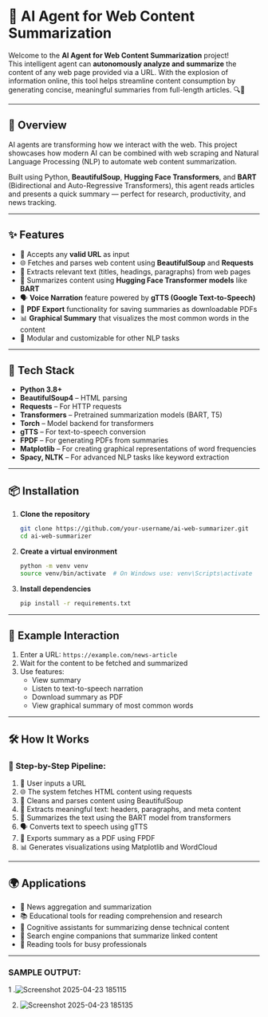 
# 🚀 AI Agent for Web Content Summarization

Welcome to the **AI Agent for Web Content Summarization** project!  
This intelligent agent can **autonomously analyze and summarize** the content of any web page provided via a URL. With the explosion of information online, this tool helps streamline content consumption by generating concise, meaningful summaries from full-length articles. 🔍🤖

---

## 🧠 Overview

AI agents are transforming how we interact with the web. This project showcases how modern AI can be combined with web scraping and Natural Language Processing (NLP) to automate web content summarization.

Built using Python, **BeautifulSoup**, **Hugging Face Transformers**, and **BART** (Bidirectional and Auto-Regressive Transformers), this agent reads articles and presents a quick summary — perfect for research, productivity, and news tracking.

---

## ✨ Features

- 🔗 Accepts any **valid URL** as input
- 🌐 Fetches and parses web content using **BeautifulSoup** and **Requests**
- 📄 Extracts relevant text (titles, headings, paragraphs) from web pages
- 🤖 Summarizes content using **Hugging Face Transformer models** like **BART**
- 🗣️ **Voice Narration** feature powered by **gTTS (Google Text-to-Speech)**
- 📄 **PDF Export** functionality for saving summaries as downloadable PDFs
- 📊 **Graphical Summary** that visualizes the most common words in the content
- 🧩 Modular and customizable for other NLP tasks

---

## 🧰 Tech Stack

- **Python 3.8+**
- **BeautifulSoup4** – HTML parsing
- **Requests** – For HTTP requests
- **Transformers** – Pretrained summarization models (BART, T5)
- **Torch** – Model backend for transformers
- **gTTS** – For text-to-speech conversion
- **FPDF** – For generating PDFs from summaries
- **Matplotlib** – For creating graphical representations of word frequencies
- **Spacy, NLTK** – For advanced NLP tasks like keyword extraction

---

## 📦 Installation

1. **Clone the repository**
   ```bash
   git clone https://github.com/your-username/ai-web-summarizer.git
   cd ai-web-summarizer
2. **Create a virtual environment**
   ```bash
   python -m venv venv
   source venv/bin/activate  # On Windows use: venv\Scripts\activate
3. **Install dependencies**
   ```bash
   pip install -r requirements.txt
---

## 🚀 Example Interaction

1. Enter a URL: `https://example.com/news-article`  
2. Wait for the content to be fetched and summarized  
3. Use features:  
   - View summary  
   - Listen to text-to-speech narration  
   - Download summary as PDF  
   - View graphical summary of most common words
---

## 🛠️ How It Works

### 🧾 Step-by-Step Pipeline:
1. 🔗 User inputs a URL  
2. 🌐 The system fetches HTML content using requests  
3. 🧹 Cleans and parses content using BeautifulSoup  
4. 📄 Extracts meaningful text: headers, paragraphs, and meta content  
5. 🤖 Summarizes the text using the BART model from transformers  
6. 🗣️ Converts text to speech using gTTS  
7. 📄 Exports summary as a PDF using FPDF  
8. 📊 Generates visualizations using Matplotlib and WordCloud  
---
## 🌍 Applications

- 📰 News aggregation and summarization  
- 📚 Educational tools for reading comprehension and research  
- 🧠 Cognitive assistants for summarizing dense technical content  
- 🔎 Search engine companions that summarize linked content  
- 📖 Reading tools for busy professionals  
 
---

### **SAMPLE OUTPUT**:


1 .![Screenshot 2025-04-23 185115](https://github.com/user-attachments/assets/94aca42b-39fa-45fb-a412-c6bacaa650a6)

2. ![Screenshot 2025-04-23 185135](https://github.com/user-attachments/assets/8ccbedbf-2e79-4dd4-929f-40b18c7699a7)










